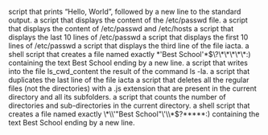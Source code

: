  script that prints “Hello, World”, followed by a new line to the standard output.
a script that displays the content of the /etc/passwd file.
a script that displays the content of /etc/passwd and /etc/hosts
a script that displays the last 10 lines of /etc/passwd
a script that displays the first 10 lines of /etc/passwd
a script that displays the third line of the file iacta.
a shell script that creates a file named exactly \*\'Best School\'\*$\?\*\*\*\*\*:) containing the text Best School ending by a new line.
a script that writes into the file ls_cwd_content the result of the command ls -la.
a script that duplicates the last line of the file iacta
a script that deletes all the regular files (not the directories) with a .js extension that are present in the current directory and all its subfolders.
a script that counts the number of directories and sub-directories in the current directory.
a shell script that creates a file named exactly \*\\'"Best School"\'\\*$\?\*\*\*\*\*:) containing the text Best School ending by a new line.
